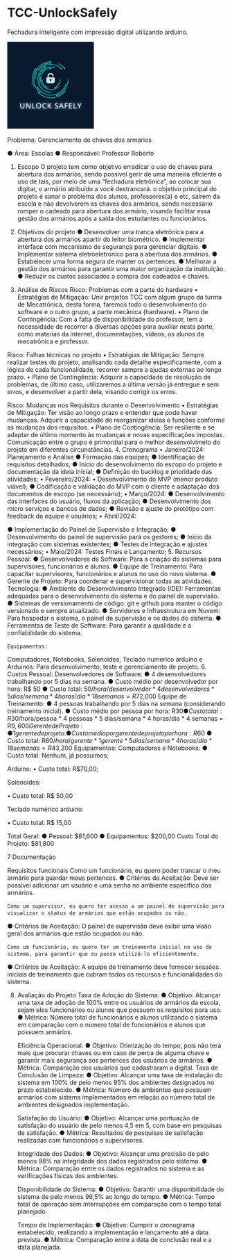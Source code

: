 # TCC-UnlockSafely
Fechadura Inteligente com impressão digital utilizando arduino.

<img src="LogoProjetoTCC.png" width="200px">

Problema: Gerenciamento de chaves dos armarios 

●	Área: Escolas
●	Responsável: Professor Roberto
1. Escopo
O projeto tem como objetivo erradicar o uso de chaves para abertura dos armários, sendo possível gerir de uma maneira eficiente o uso de tais, por meio de uma “fechadura eletrônica”, ao colocar sua digitar, o armário atribuído a você destrancará. o objetivo principal do projeto é sanar o problema dos alunos, professores(a) e etc, saírem da escola e não devolverem as chaves dos armários, sendo necessário romper o cadeado para abertura dos armário, visando facilitar essa gestão dos armários após a saída dos estudantes ou funcionários.
2. Objetivos do projeto
●	Desenvolver uma tranca eletrônica para a abertura dos armários apartir do leitor biométrico.
●	Implementar interface com mecanismo de segurança para gerenciar digitais.
●	Implementar sistema eletroeletronico para a abertura dos armários.
●	Estabelecer uma forma segura de manter os pertences.
●	Melhorar a gestão dos armários para garantir uma maior organização da instituição.
●	Reduzir os custos associados a compra dos cadeados e chaves.

3. Análise de Riscos
Risco: Problemas com a parte do hardware
•	Estratégias de Mitigação: Unir projetos TCC com algum grupo da turma de Mecatrônica, desta forma, faremos todo o desenvolvimento do software e o outro grupo, a parte mecânica (hardware).
•	Plano de Contingência: Com a falta de disponibilidade do professor, tem a necessidade de recorrer a diversas opções para auxiliar nesta parte, como materias da internet, documentações, vídeos, os alunos da mecatrônica e professor.

Risco: Falhas técnicas no projeto
•	Estratégias de Mitigação: Sempre realizar testes do projeto, analisando cada detalhe especificamente, com a lógica de cada funcionalidade, recorrer sempre a ajudas externas ao longo prazo.
•	Plano de Contingência: Adquirir a capacidade de resolução de problemas, de último caso, utilizaremos a última versão já entregue e sem erros, e desenvolver a partir dela, visando corrigir os erros.

Risco: Mudanças nos Requisitos durante o Desenvolvimento
•	Estratégias de Mitigação: Ter visão ao longo prazo e entender que pode haver mudanças. Adquirir a capacidade de reorganizar ideias e funções conforme as mudanças dos requisitos.
•	Plano de Contingência: Ser resiliente e se adaptar de último momento às mudanças e novas especificações impostas. Comunicação entre o grupo é primordial para o melhor desenvolvimeto do projeto em diferentes circunstâncias.
4. Cronograma
•	Janeiro/2024: Planejamento e Análise
●	Formação das equipes;
●	Identificação de requisitos detalhados;
●	Início do desenvolvimento do escopo do projeto e documentação da ideia inicial;
●	Definição do backlog e prioridade das atividades;
•	Fevereiro/2024: 
•	Desenvolvimento do MVP (menor produto viável);
●	Codificação e validação do MVP com o cliente e adaptação dos documentos de escopo (se necessário);
•	Março/2024: 
●	Desenvolvimento das interfaces do usuário, fluxos da aplicação;
●	Desenvolvimento dos micro serviços e bancos de dados;
●	Revisão e ajuste do protótipo com feedback da equipe e usuários;
•	Abril/2024: 

●	Implementação do Painel de Supervisão e Integração;
●	Desenvolvimento do painel de supervisão para os gestores;
●	Início da integração com sistemas existentes;
●	Testes de integração e ajustes necessários;
•	Maio/2024: Testes Finais e Lançamento;
5. Recursos
	Pessoal:
●	Desenvolvedores de Software: Para a criação do sistemas para supervisores, funcionários e alunos.
●	Equipe de Treinamento: Para capacitar supervisores, funcionários e alunos no uso do novo sistema.
●	Gerente de Projeto: Para coordenar e supervisionar todas as atividades.
	Tecnologia:
●	Ambiente de Desenvolvimento Integrado (IDE): Ferramentas adequadas para o desenvolvimento do sistema e do painel de supervisão.
●	Sistemas de versionamento de código: git e github para manter o código versionado e sempre atualizado.
●	Servidores e Infraestrutura em Nuvem: Para hospedar o sistema, o painel de supervisão e os dados do sistema.
●	Ferramentas de Teste de Software: Para garantir a qualidade e a confiabilidade do sistema.
	
	Equipamentos:
Computadores, Notebooks, Solenoides, Teclado numerico arduino e Arduinos: Para desenvolvimento, teste e gerenciamento de projeto.
6. Custos
Pessoal:
	Desenvolvedores de Software:
●	4 desenvolvedores trabalhando por 5 dias na semana.
●	Custo médio por desenvolvedor por hora: R$ 50
●	Custo total: $50/hora/desenvolvedor * 4 desenvolvedores * 5 dias/semana * 4 horas/dia * 18 semanas = R$72,000
	Equipe de Treinamento:
●	4 pessoas trabalhando por 5 dias na semana (considerando treinamento inicial).
●	Custo médio por pessoa por hora: R$30
●	Custo total: R$30/hora/pessoa * 4 pessoas * 5 dias/semana * 4 horas/dia * 4 semanas = R$9,600
	Gerente de Projeto:
●	1 gerente de projeto.
●	Custo médio por gerente de projeto por hora: R$60
●	Custo total: R$60/hora/gerente * 1 gerente * 5 dias/semana * 4 horas/dia * 18 semanas = R$43,200
Equipamentos:
	Computadores e Notebooks:
●	Custo total: Nenhum, já possuimos;

Arduino: 
•	Custo total: R$70,00;

Solenoides:

•	Custo total: R$ 50,00

Teclado numérico arduino:

•	Custo total: R$ 15,00


Total Geral:
●	Pessoal: $81,600
●	Equipamentos: $200,00
Custo Total do Projeto: $81,800

7 Documentação

Requisitos funcionais
	Como um funcionário, eu quero poder trancar o meu armário para guardar meus pertences.
●	Critérios de Aceitação: Deve ser possível adicionar um usuário e uma senha no ambiente específico dos armários.
	
	
	Como um supervisor, eu quero ter acesso a um painel de supervisão para visualizar o status de armários que estão ocupados ou não.
●	Critérios de Aceitação: O painel de supervisão deve exibir uma visão geral dos armários que estão ocupados ou não.
	

	Como um funcionário, eu quero ter um treinamento inicial no uso do sistema, para garantir que eu possa utilizá-lo eficientemente.
●	Critérios de Aceitação: A equipe de treinamento deve fornecer sessões iniciais de treinamento que cubram todos os recursos e funcionalidades do sistema.
	
8. Avaliação do Projeto
	Taxa de Adoção do Sistema:
●	Objetivo: Alcançar uma taxa de adoção de 100% entre os usuários de armários da escola, sejam eles funcionários ou alunos que possuem os requisitos para uso.
●	Métrica: Número total de funcionários e alunos utilizando o sistema em comparação com o número total de funcionários e alunos que possuem armários.
	
	Eficiência Operacional:
●	Objetivo: Otimização do tempo, pois não terá mais que procurar chaves ou em caso de perca de alguma chave e garantir mais segurança aos pertences dos usuários de armários. 
●	Métrica: Comparação dos usuários que cadastraram a digital.
	Taxa de Conclusão de Limpeza:
●	Objetivo: Alcançar uma taxa de instalação do sistema em 100% de pelo menos 95% dos ambientes designados no prazo estabelecido.
●	Métrica: Número de ambientes que possuem armários com sistema implementados em relação ao número total de ambientes designados implementação.
	
	Satisfação do Usuário:
●	Objetivo: Alcançar uma pontuação de satisfação do usuário de pelo menos 4,5 em 5, com base em pesquisas de satisfação.
●	Métrica: Resultados de pesquisas de satisfação realizadas com funcionários e supervisores.
	
	Integridade dos Dados:
●	Objetivo: Alcançar uma precisão de pelo menos 98% na integridade dos dados registrados pelo sistema.
●	Métrica: Comparação entre os dados registrados no sistema e as verificações físicas dos ambientes.
	
	Disponibilidade do Sistema:
●	Objetivo: Garantir uma disponibilidade do sistema de pelo menos 99,5% ao longo do tempo.
●	Métrica: Tempo total de operação sem interrupções em comparação com o tempo total planejado.
	
	Tempo de Implementação:
●	Objetivo: Cumprir o cronograma estabelecido, realizando a implementação e lançamento até a data prevista.
●	Métrica: Comparação entre a data de conclusão real e a data planejada.
